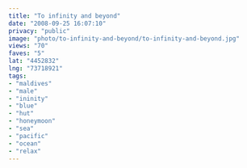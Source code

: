 ```yaml
---
title: "To infinity and beyond"
date: "2008-09-25 16:07:10"
privacy: "public"
image: "photo/to-infinity-and-beyond/to-infinity-and-beyond.jpg"
views: "70"
faves: "5"
lat: "4452832"
lng: "73718921"
tags:
- "maldives"
- "male"
- "ininity"
- "blue"
- "hut"
- "honeymoon"
- "sea"
- "pacific"
- "ocean"
- "relax"
---
```

<a href="/photos/2008/09/26/to-infinity-and-beyond"></a>
